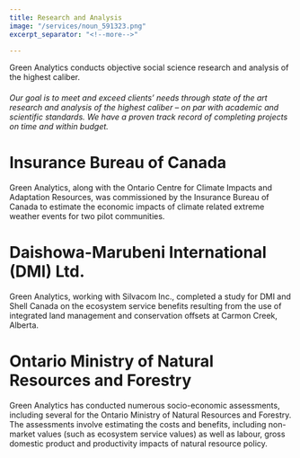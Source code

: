 ```yaml
---
title: Research and Analysis
image: "/services/noun_591323.png"
excerpt_separator: "<!--more-->"

---
```

Green Analytics conducts objective social science research and analysis of the highest caliber.
<!--more-->

###### Our goal is to meet and exceed clients’ needs through state of the art research and analysis of the highest caliber – on par with academic and scientific standards. We have a proven track record of completing projects on time and within budget.

# Insurance Bureau of Canada

Green Analytics, along with the Ontario Centre for Climate Impacts and Adaptation Resources, was commissioned by the Insurance Bureau of Canada to estimate the economic impacts of climate related extreme weather events for two pilot communities.

# Daishowa-Marubeni International (DMI) Ltd.

Green Analytics, working with Silvacom Inc., completed a study for DMI and Shell Canada on the ecosystem service benefits resulting from the use of integrated land management and conservation offsets at Carmon Creek, Alberta.

# Ontario Ministry of Natural Resources and Forestry

Green Analytics has conducted numerous socio-economic assessments, including several for the Ontario Ministry of Natural Resources and Forestry. The assessments involve estimating the costs and benefits, including non-market values (such as ecosystem service values) as well as labour, gross domestic product and productivity impacts of natural resource policy.